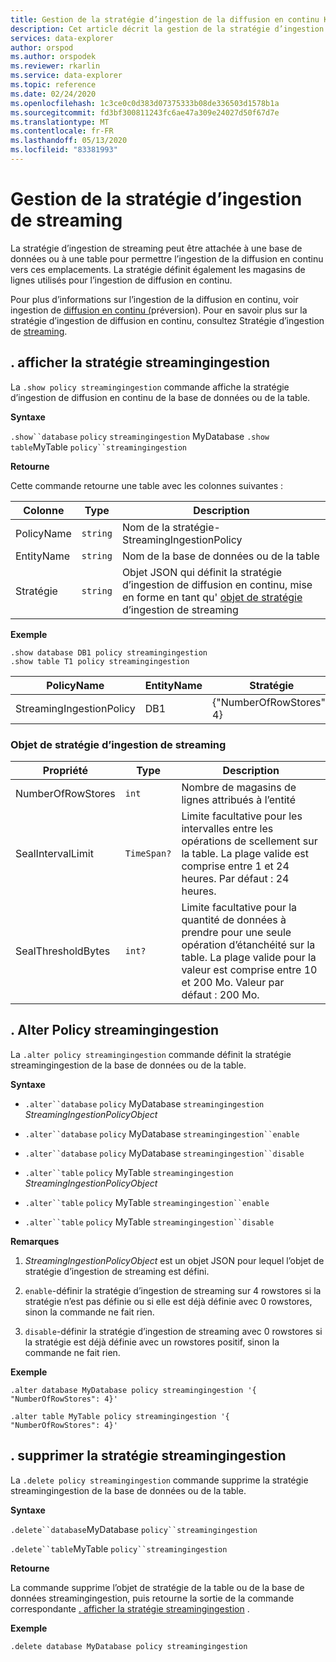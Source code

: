 ```yaml
---
title: Gestion de la stratégie d’ingestion de la diffusion en continu Kusto-Azure Explorateur de données
description: Cet article décrit la gestion de la stratégie d’ingestion de streaming dans Azure Explorateur de données.
services: data-explorer
author: orspod
ms.author: orspodek
ms.reviewer: rkarlin
ms.service: data-explorer
ms.topic: reference
ms.date: 02/24/2020
ms.openlocfilehash: 1c3ce0c0d383d07375333b08de336503d1578b1a
ms.sourcegitcommit: fd3bf300811243fc6ae47a309e24027d50f67d7e
ms.translationtype: MT
ms.contentlocale: fr-FR
ms.lasthandoff: 05/13/2020
ms.locfileid: "83381993"
---
```

# <a name="streaming-ingestion-policy-management"></a>Gestion de la stratégie d’ingestion de streaming

La stratégie d’ingestion de streaming peut être attachée à une base de données ou à une table pour permettre l’ingestion de la diffusion en continu vers ces emplacements. La stratégie définit également les magasins de lignes utilisés pour l’ingestion de diffusion en continu.

Pour plus d’informations sur l’ingestion de la diffusion en continu, voir ingestion de [diffusion en continu (](../../ingest-data-streaming.md)préversion). Pour en savoir plus sur la stratégie d’ingestion de diffusion en continu, consultez Stratégie d’ingestion de [streaming](streamingingestionpolicy.md).

## <a name="show-policy-streamingingestion"></a>. afficher la stratégie streamingingestion

La `.show policy streamingingestion` commande affiche la stratégie d’ingestion de diffusion en continu de la base de données ou de la table.

**Syntaxe**

`.show``database` `policy` `streamingingestion` 
 MyDatabase `.show` `table`MyTable `policy``streamingingestion`

**Retourne**

Cette commande retourne une table avec les colonnes suivantes :

|Colonne    |Type    |Description
|---|---|---
|PolicyName|`string`|Nom de la stratégie-StreamingIngestionPolicy
|EntityName|`string`|Nom de la base de données ou de la table
|Stratégie    |`string`|Objet JSON qui définit la stratégie d’ingestion de diffusion en continu, mise en forme en tant qu' [objet de stratégie](#streaming-ingestion-policy-object) d’ingestion de streaming

**Exemple**

```kusto
.show database DB1 policy streamingingestion 
.show table T1 policy streamingingestion 
```

|PolicyName|EntityName|Stratégie|ChildEntities|EntityType|
|---|---|---|---|---|
|StreamingIngestionPolicy|DB1|{"NumberOfRowStores" : 4}

### <a name="streaming-ingestion-policy-object"></a>Objet de stratégie d’ingestion de streaming

|Propriété  |Type    |Description                                                       |
|----------|--------|------------------------------------------------------------------|
|NumberOfRowStores |`int`  |Nombre de magasins de lignes attribués à l’entité|
|SealIntervalLimit|`TimeSpan?`|Limite facultative pour les intervalles entre les opérations de scellement sur la table. La plage valide est comprise entre 1 et 24 heures. Par défaut : 24 heures.|
|SealThresholdBytes|`int?`|Limite facultative pour la quantité de données à prendre pour une seule opération d’étanchéité sur la table. La plage valide pour la valeur est comprise entre 10 et 200 Mo. Valeur par défaut : 200 Mo.|

## <a name="alter-policy-streamingingestion"></a>. Alter Policy streamingingestion

La `.alter policy streamingingestion` commande définit la stratégie streamingingestion de la base de données ou de la table.

**Syntaxe**

* `.alter``database` `policy` MyDatabase `streamingingestion` *StreamingIngestionPolicyObject*

* `.alter``database` `policy` MyDatabase `streamingingestion``enable`

* `.alter``database` `policy` MyDatabase `streamingingestion``disable`

* `.alter``table` `policy` MyTable `streamingingestion` *StreamingIngestionPolicyObject*

* `.alter``table` `policy` MyTable `streamingingestion``enable`

* `.alter``table` `policy` MyTable `streamingingestion``disable`

**Remarques**

1. *StreamingIngestionPolicyObject* est un objet JSON pour lequel l’objet de stratégie d’ingestion de streaming est défini.

2. `enable`-définir la stratégie d’ingestion de streaming sur 4 rowstores si la stratégie n’est pas définie ou si elle est déjà définie avec 0 rowstores, sinon la commande ne fait rien.

3. `disable`-définir la stratégie d’ingestion de streaming avec 0 rowstores si la stratégie est déjà définie avec un rowstores positif, sinon la commande ne fait rien.

**Exemple**

```kusto
.alter database MyDatabase policy streamingingestion '{  "NumberOfRowStores": 4}'

.alter table MyTable policy streamingingestion '{  "NumberOfRowStores": 4}'
```

## <a name="delete-policy-streamingingestion"></a>. supprimer la stratégie streamingingestion

La `.delete policy streamingingestion` commande supprime la stratégie streamingingestion de la base de données ou de la table.

**Syntaxe** 

`.delete``database`MyDatabase `policy``streamingingestion`

`.delete``table`MyTable `policy``streamingingestion`

**Retourne**

La commande supprime l’objet de stratégie de la table ou de la base de données streamingingestion, puis retourne la sortie de la commande correspondante [. afficher la stratégie streamingingestion](#show-policy-streamingingestion) .

**Exemple**

```kusto
.delete database MyDatabase policy streamingingestion 
```